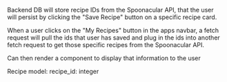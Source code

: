 Backend DB will store recipe IDs from the Spoonacular API, that the user will persist by clicking the
"Save Recipe" button on a specific recipe card.

When a user clicks on the "My Recipes" button in the apps navbar, a fetch request will pull the ids that user has saved and plug in the ids into another fetch request to get those specific recipes from the Spoonacular API.

Can then render a <RecipeCard> component to display that information to the user

Recipe model:
recipe_id: integer
